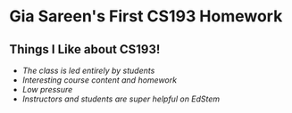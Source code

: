 # Gia Sareen's First CS193 Homework

## **Things I Like about CS193!**

- _The class is led entirely by students_
- _Interesting course content and homework_
- _Low pressure_
- _Instructors and students are super helpful on EdStem_
